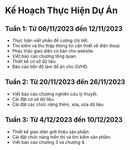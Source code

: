 # Kế Hoạch Thực Hiện Dự Án

## Tuần 1: Từ 06/11/2023 đến 12/11/2023

-   Thực hiện viết phần đề cương chi tiết.
-   Tìm kiếm và thu thập thông tin cần thiết về điện thoại.
-   Phác thảo giao diện cơ bản cho website.
-   Viết báo cáo chương tổng quan.
-   Thiết kế cơ sỡ dữ liệu.
-   Báo cáo tiến độ làm đồ án cho GVHD.

## Tuần 2: Từ 20/11/2023 đến 26/11/2023

-   Viết báo cáo chương nghiên cứu lý thuyết.
-   Cài đặt cơ sở dữ liệu.
-   Cài đặt các chức năng thêm, xóa, sửa dữ liệu.

## Tuần 3: Từ 4/12/2023 đến 10/12/2023

-   Thiết kế giao diện giới thiệu sản phẩm.
-   Cài đặt chức năng hiển thị và tìm kiếm sản phẩm.
-   Viết báo cáo chương 3 và chương 4.

